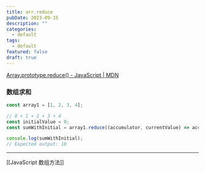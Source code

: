 ```yaml
---
title: arr.reduce
pubDate: 2023-09-15
description: ""
categories:
  - default
tags:
  - default
featured: false
draft: true
---
```


[Array.prototype.reduce() - JavaScript | MDN](https://developer.mozilla.org/en-US/docs/Web/JavaScript/Reference/Global_Objects/Array/reduce)

### 数组求和

```js
const array1 = [1, 2, 3, 4];

// 0 + 1 + 2 + 3 + 4
const initialValue = 0;
const sumWithInitial = array1.reduce((accumulator, currentValue) => accumulator + currentValue, initialValue);

console.log(sumWithInitial);
// Expected output: 10

```

---

[[JavaScript 数组方法]]
